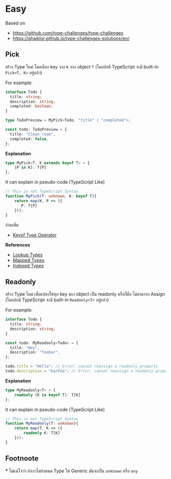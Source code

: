 
# Easy

Based on 
- https://github.com/type-challenges/type-challenges
- https://ghaiklor.github.io/type-challenges-solutions/en/

## Pick

สร้าง Type ใหม่ โดยเลือก key จาก `K` จาก object `T` (โดยปกติ TypeScript จะมี built-in `Pick<T, K>` อยู่แล้ว)

For example:

```ts
interface Todo {
  title: string;
  description: string;
  completed: boolean;
}

type TodoPreview = MyPick<Todo, "title" | "completed">;

const todo: TodoPreview = {
  title: "Clean room",
  completed: false,
};
```

**Explanation**

```ts
type MyPick<T, K extends keyof T> = { 
    [P in K]: T[P] 
};
```

It can explain in pseudo-code (TypeScript Like) 

```ts
// This is not TypeScript Syntax
function MyPick(T: unknown, K: keyof T){
    return map(K, P => ({ 
       P: T[P]
    }));
}
```

อ่านเพิ่ม
- [Keyof Type Operator](/docs/basic/type-manipulation#keyof)


**References**

- [Lookup Types](https://www.typescriptlang.org/docs/handbook/release-notes/typescript-2-1.html#keyof-and-lookup-types)
- [Mapped Types](https://www.typescriptlang.org/docs/handbook/2/mapped-types.html)
- [Indexed Types](https://www.typescriptlang.org/docs/handbook/2/indexed-access-types.html)

## Readonly

สร้าง Type ใหม่ เพื่อแปลงให้ทุก key ของ object เป็น readonly หรือก็คือ ไม่สามารถ Assign (โดยปกติ TypeScript จะมี built-in `Readonly<T>` อยู่แล้ว)

For example:

```ts
interface Todo {
  title: string;
  description: string;
}

const todo: MyReadonly<Todo> = {
  title: "Hey",
  description: "foobar",
};

todo.title = "Hello"; // Error: cannot reassign a readonly property
todo.description = "barFoo"; // Error: cannot reassign a readonly property
```

**Explanation**

```ts
type MyReadonly<T> = {
    readonly [K in keyof T]: T[K] 
};
```

It can explain in pseudo-code (TypeScript Like) 

```ts
// This is not TypeScript Syntax
function MyReadonly(T: unknown){
    return map(T, K => ({
        readonly K: T[K]
    }));
}
```


## Footnoote

**\*** ไม่แน่ใจว่า ถ้าเราไม่กำหนด Type ให้ Generic มันจะเป็น `unknown` หรือ `any`
